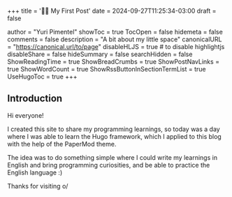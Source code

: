 +++
title = '👨‍💻 My First Post'
date = 2024-09-27T11:25:34-03:00
draft = false

author = "Yuri Pimentel"
showToc = true
TocOpen = false
hidemeta = false
comments = false
description = "A bit about my little space"
canonicalURL = "https://canonical.url/to/page"
disableHLJS = true # to disable highlightjs
disableShare = false
hideSummary = false
searchHidden = false
ShowReadingTime = true
ShowBreadCrumbs = true
ShowPostNavLinks = true
ShowWordCount = true
ShowRssButtonInSectionTermList = true
UseHugoToc = true
+++



## Introduction
Hi everyone!

I created this site to share my programming learnings, so today was a day where I was able to learn the Hugo framework, which I applied to this blog with the help of the PaperMod theme.

The idea was to do something simple where I could write my learnings in English and bring programming curiosities, and be able to practice the English language :)

Thanks for visiting o/
